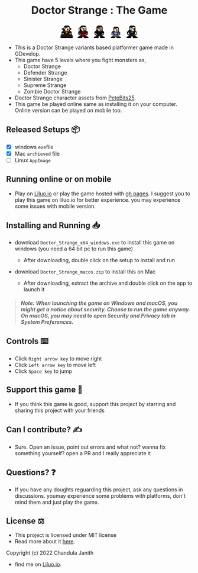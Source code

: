 <h1 align="center">Doctor Strange : The Game</h1>

<p align="center">
  <img src="/Doctor_Strange.png" height="8%" width="8%"> <img src="/Defender_Strange.png" height="8%" width="8%"> <img src="/Sinister_Strange.png" height="8%" width="8%"> <img src="/Supreme_Strange.png" height="8%" width="8%"> <img src="/Zombie_Doctor_Strange.png" height="8%" width="8%">
</p>

- This is a Doctor Strange variants based platformer game made in GDevelop.
- This game have 5 levels where you fight monsters as,
  - Doctor Strange
  - Defender Strange
  - Sinister Strange
  - Supreme Strange
  - Zombie Doctor Strange
- Doctor Strange character assets from [PeteBits25](https://pinterest.com/PeteBits25).
- This game be played online same as installing it on your computer. Online version can be played on mobile too.

## Released Setups 📦
- [x] windows `exe`file
- [x] Mac `archieved` file
- [ ] Linux `AppImage`

## Running online or on mobile
- Play on [Liluo.io](https://liluo.io/games/adb2847c-fad2-4889-a763-0c66b442b9a6) or play the game hosted with [gh pages](https://rededge.is-a.dev). I suggest you to play this game on liluo.io for better experience. you may experience some issues with mobile version.

## Installing and Running 📥
- download `Doctor_Strange_x64_windows.exe` to install this game on windows (you need a 64 bit pc to run this game)
  - After downloading, double click on the setup to install and run

- download `Doctor_Strange_macos.zip` to install this on Mac
  - After downloading, extract the archive and double click on the app to launch it

> ##### Note: When launching the game on Windows and macOS, you might get a notice about security. Choose to run the game anyway. On macOS, you may need to open Security and Privacy tab in System Preferences.

## Controls ⌨️
- Click `Right arrow key` to move right
- Click `Left arrow key` to move left
- Click `Space key` to jump

## Support this game 🤝
- If you think this game is good, support this project by starring and sharing this project with your friends

## Can I contribute? ✍️
- Sure. Open an issue, point out errors and what not? wanna fix something yourself? open a PR and I really appreciate it

## Questions? ❓
- If you have any doughts reguarding this project, ask any questions in discussions. youmay experience some problems with platforms, don't mind them and just play the game.

## License ⚖️
- This project is licensed under MIT license
- Read more about it [here](https://github.com/RedEdge967/Doctor-Strange/blob/master/LICENSE).

Copyright (c) 2022 Chandula Janith

- find me on [Liluo.io](https://liluo.io/Doctor_Strange).
